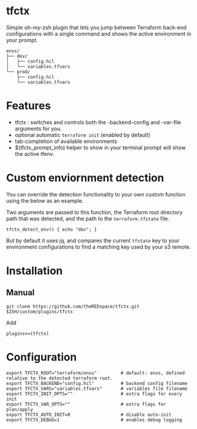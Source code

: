tfctx
=====

Simple oh-my-zsh plugin that lets you jump between Terraform back-end
configurations with a single command and shows the active environment
in your prompt.

```text
envs/
├── dev/
│   ├── config.hcl
│   └── variables.tfvars
└── prod/
    ├── config.hcl
    └── variables.tfvars
```

# Features

- tfctx <env>: switches and controls both the -backend-config and -var-file arguments for you.
- optional automatic `terraform init` (enabled by default)
- tab-completion of available environments
- $(tfctx_prompt_info) helper to show in your terminal prompt will show the active tfenv.

# Custom enviornment detection

You can override the detection functionality to your own custom function using the below as an example.

Two arguments are passed to this function, the Terraform root directory path that was detected, and the path to the `terraform.tfstate` file.

```
tfctx_detect_env() { echo "dev"; }
```

But by default it uses jq, and compares the current `tfstate` key to your environment configurations to find a matching key used by your s3 remote.

# Installation

## Manual

```
git clone https://github.com/theREDspace/tfctx.git $ZSH/custom/plugins/tfctx
```

Add

```
plugins+=(tfctx)
```

# Configuration

```
export TFCTX_ROOT="terraform/envs"         # default: envs, defined relative to the detected terraform root.
export TFCTX_BACKEND="config.hcl"          # backend config filename
export TFCTX_VARS="variables.tfvars"       # variables file filename
export TFCTX_INIT_OPTS=""                  # extra flags for every init
export TFCTX_VAR_OPTS=""                   # extra flags for plan/apply
export TFCTX_AUTO_INIT=0                   # disable auto-init
export TFCTX_DEBUG=1                       # enables debug logging
```
